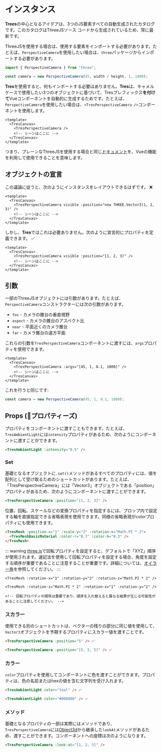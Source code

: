 # インスタンス

**Trees**の中心となるアイデアは、3つのJS要素すべての自動生成されたカタログです。このカタログはThreeJSソース コードから生成されているため、常に最新です。

ThreeJSを使用する場合は、使用する要素をインポートする必要があります。たとえば、`PerspectiveCamera`を使用したい場合は、`three`パッケージからインポートする必要があります。

```js
import { PerspectiveCamera } from "three";

const camera = new PerspectiveCamera(45, width / height, 1, 1000);
```

**Tres**を使用すると、何もインポートする必要はありません。**Tres**は、キャメルケースで使用したい3つのオブジェクトに基づいて、Tresプレフィックス**を付けて**Vueコンポーネントを自動的に生成するためです。たとえば、`PerspectiveCamera`を使用したい場合は、`<TresPerspectiveCamera />`コンポーネントを使用します。

```vue
<template>
  <TresCanvas>
    <TresPerspectiveCamera />
    <!-- シーンはここに -->
  </TresCanvas>
</template>
```

つまり、プレーンなThreeJSを使用する場合と同じ[ドキュメント](https://threejs.org/docs/)を、Vueの機能を利用して使用できることを意味します。

## オブジェクトの宣言

この議論に従うと、次のようにインスタンスをレイアウトできるはずです。 ❌

```vue
<template>
  <TresCanvas>
    <TresPerspectiveCamera visible :position="new THREE.Vector3(1, 2, 3)" />
    <!-- シーンはここに -->
  </TresCanvas>
</template>
```

しかし、**Tres**ではこれは必要ありません。次のように宣言的にプロパティを定義できます。 ✅

```vue
<template>
  <TresCanvas>
    <TresPerspectiveCamera visible :position="[1, 2, 3]" />
    <!-- シーンはここに -->
  </TresCanvas>
</template>
```

## 引数

一部のThreeJSオブジェクトには引数があります。たとえば、`PerspectiveCamera`コンストラクターには次の引数があります。

- `fov` - カメラの錐台の垂直視野
- `aspect` - カメラの錐台のアスペクト比
- `near` - 平面近くのカメラ錐台
- `far` - カメラ錐台の遠方平面

これらの引数を`TresPerspectiveCamera`コンポーネントに渡すには、`args`プロパティを使用できます。

```vue
<template>
  <TresCanvas>
    <TresPerspectiveCamera :args="[45, 1, 0.1, 1000]" />
    <!-- シーンはここに -->
  </TresCanvas>
</template>
```

これを行うと同じです:

```ts
const camera = new PerspectiveCamera(45, 1, 0.1, 1000);
```

## Props (プロパティーズ)

プロパティをコンポーネントに渡すこともできます。たとえば、`TresAmbientLight`には`intensity`プロパティがあるため、次のようにコンポーネントに渡すことができます。

```html
<TresAmbientLight :intensity="0.5" />
```

### Set

基礎となるオブジェクトに`.set()`メソッドがあるすべてのプロパティには、値を配列として受け取るためのショートカットがあります。たとえば、「TresPerspectiveCamera」には「Vector3」オブジェクトである「position」プロパティがあるため、次のようにコンポーネントに渡すことができます。

```html
<TresPerspectiveCamera :position="[1, 2, 3]" />
```

位置、回転、スケールなどの変換プロパティを指定するには、プロップ内で設定する軸を直接指定できる省略表現を使用できます。同様の省略表現がcolorプロパティにも使用できます。

<!-- vueが壊れているようで、ネストされたコンポーネントに色が付けられないため、色の構文をvue からhtmlに変更しました。 -->

```html
<TresMesh :position-x="1" :scale-y="2" :rotation-x="Math.PI * 2">
  <TresMeshBasicMaterial :color-r="0.7" :color-b="0.3" />
</TresMesh>
```

::: warning
[three.js](https://threejs.org/docs/index.html#api/en/math/Euler)で回転プロパティを設定すると、デフォルトで「XYZ」順序が使用されます。速記法を使用して回転プロパティを設定する場合、角度を設定する順序が重要であることに注意することが重要です。詳細については、[オイラー角](https://ja.wikipedia.org/wiki/%E3%82%AA%E3%82%A4%E3%83%A9%E3%83%BC%E8%A7%92)を参照してください。
:::

```vue
<TresMesh :rotation-x="1" :rotation-y="2" :rotation-z="Math.PI * 2" />

<TresMesh :rotation-z="Math.PI * 2" :rotation-x="1" :rotation-y="2" />

<!-- 回転プロパティの順序は重要であり、順序を入れ替えると異なる結果が生じる可能性があることに注意してください。 -->
```

### スカラー

使用できる別のショートカットは、ベクターの残りの部分に同じ値を使用して、`Vector3`オブジェクトを予期するプロパティにスカラー値を渡すことです。

```html
<TresPerspectiveCamera :position="5" /> ✅
```

```html
<TresPerspectiveCamera :position="[5, 5, 5]" /> ✅
```

### カラー

`color`プロパティを使用してコンポーネントに色を渡すことができます。プロパティは、色の名前またはhexの値を含む文字列を受け入れます。

```html
<TresAmbientLight color="teal" /> ✅
```

```html
<TresAmbientLight color="#008080" /> ✅
```

### メソッド

基礎となるプロパティの一部は実際にはメソッドであり、`TresPerspectiveCamera`には[Object3d](https://threejs.org/docs/#api/en/core/Object3D.lookAt)から継承した`lookAt`メソッドがあるため、渡すことができます。コンポーネントへの座標は次のようになります。

```html
<TresPerspectiveCamera :look-at="[1, 2, 3]" />
```
